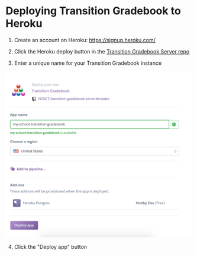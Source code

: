 # Deploying Transition Gradebook to Heroku

1. Create an account on Heroku: https://signup.heroku.com/

2. Click the Heroku deploy button in the [Transition Gradebook Server repo](https://github.com/NTACT/transition-gradebook-server)

3. Enter a unique name for your Transition Gradebook instance

![Heroku deploy page with name input and deploy button](/images/heroku_deploy_page.png)

4. Click the "Deploy app" button
